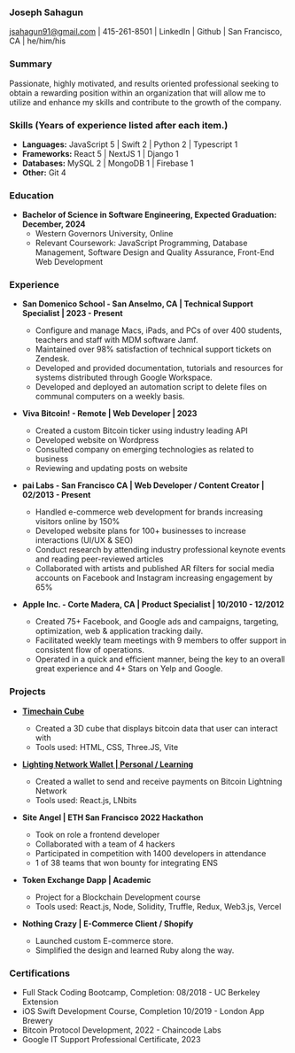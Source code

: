 ### Joseph Sahagun
jsahagun91@gmail.com | 415-261-8501 | LinkedIn | Github | San Francisco, CA | he/him/his

### Summary
Passionate, highly motivated, and results oriented professional seeking to obtain a rewarding position within an organization that will allow me to utilize and enhance my skills and contribute to the growth of the company.

### Skills (Years of experience listed after each item.)
- **Languages:** JavaScript 5 | Swift 2 | Python 2 | Typescript 1
- **Frameworks:** React 5 | NextJS 1 | Django 1
- **Databases:** MySQL 2 | MongoDB 1 | Firebase 1
- **Other:** Git 4

### Education
- **Bachelor of Science in Software Engineering, Expected Graduation: December, 2024**
  - Western Governors University, Online
  - Relevant Coursework: JavaScript Programming, Database Management, Software Design and Quality Assurance, Front-End Web Development

### Experience
- **San Domenico School - San Anselmo, CA | Technical Support Specialist | 2023 - Present**
  - Configure and manage Macs, iPads, and PCs of over 400 students, teachers and staff with MDM software Jamf.
  - Maintained over 98% satisfaction of technical support tickets on Zendesk.
  - Developed and provided documentation, tutorials and resources for systems distributed through Google Workspace.
  - Developed and deployed an automation script to delete files on communal computers on a weekly basis.

- **Viva Bitcoin! - Remote | Web Developer | 2023**
  - Created a custom Bitcoin ticker using industry leading API
  - Developed website on Wordpress
  - Consulted company on emerging technologies as related to business
  - Reviewing and updating posts on website

- **pai Labs - San Francisco CA | Web Developer / Content Creator | 02/2013 - Present**
  - Handled e-commerce web development for brands increasing visitors online by 150%
  - Developed website plans for 100+ businesses to increase interactions (UI/UX & SEO)
  - Conduct research by attending industry professional keynote events and reading peer-reviewed articles
  - Collaborated with artists and published AR filters for social media accounts on Facebook and Instagram increasing engagement by 65%

- **Apple Inc. - Corte Madera, CA  | Product Specialist | 10/2010 - 12/2012**
  - Created 75+ Facebook, and Google ads and campaigns, targeting, optimization, web & application tracking daily.
  - Facilitated weekly team meetings with 9 members to offer support in consistent flow of operations.
  - Operated in a quick and efficient manner, being the key to an overall great experience and 4+ Stars on
Yelp and Google.

### Projects
- **[Timechain Cube](https://www.timechaincube.com)**
  - Created a 3D cube that displays bitcoin data that user can interact with
  - Tools used: HTML, CSS, Three.JS, Vite

- **[Lighting Network Wallet | Personal / Learning](https://github.com/jsahagun91/pleb-wallet-react)**
  - Created a wallet to send and receive payments on Bitcoin Lightning Network
  - Tools used: React.js, LNbits

- **Site Angel | ETH San Francisco 2022 Hackathon**
  - Took on role a frontend developer
  - Collaborated with a team of 4 hackers
  - Participated in competition with 1400 developers in attendance
  - 1 of 38 teams that won bounty for integrating ENS

- **Token Exchange Dapp | Academic**
  - Project for a Blockchain Development course
  - Tools used: React.js, Node, Solidity, Truffle, Redux, Web3.js, Vercel

- **Nothing Crazy | E-Commerce Client / Shopify**
  - Launched custom E-commerce store.
  - Simplified the design and learned Ruby along the way.

### Certifications
- Full Stack Coding Bootcamp, Completion: 08/2018 - UC Berkeley Extension
- iOS Swift Development Course, Completion 10/2019 - London App Brewery
- Bitcoin Protocol Development, 2022 - Chaincode Labs
- Google IT Support Professional Certificate, 2023
